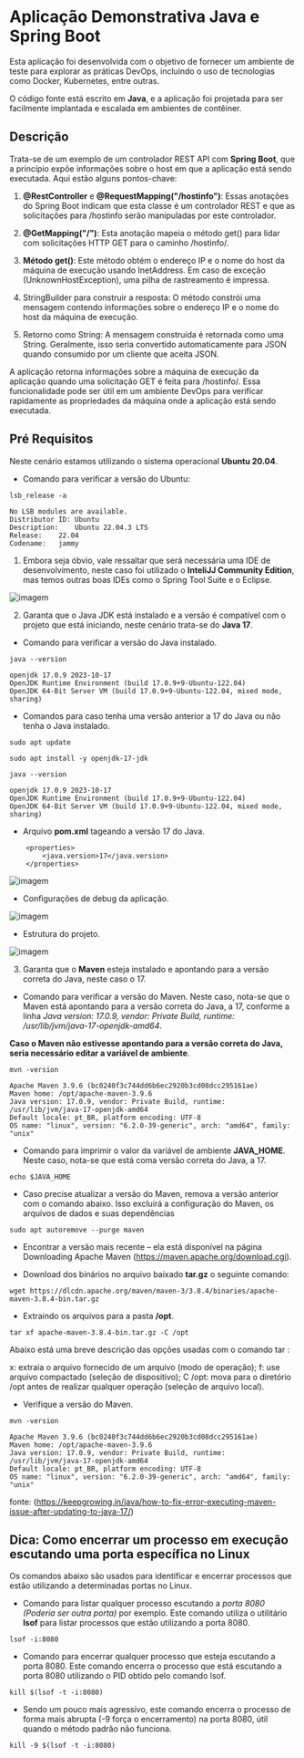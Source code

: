
# Aplicação Demonstrativa Java e Spring Boot 

Esta aplicação foi desenvolvida com o objetivo de fornecer um ambiente de teste para explorar as práticas DevOps, incluindo o uso de tecnologias como Docker, Kubernetes, entre outras. 

O código fonte está escrito em **Java**, e a aplicação foi projetada para ser facilmente implantada e escalada em ambientes de contêiner.

## Descrição

Trata-se de um exemplo de um controlador REST API com **Spring Boot**, que a princípio expõe informações sobre o host em que a aplicação está sendo executada. Aqui estão alguns pontos-chave:

1. **@RestController** e **@RequestMapping("/hostinfo")**: Essas anotações do Spring Boot indicam que esta classe é um controlador REST e que as solicitações para /hostinfo serão manipuladas por este controlador.

2. **@GetMapping("/")**: Esta anotação mapeia o método get() para lidar com solicitações HTTP GET para o caminho /hostinfo/.

3. **Método get()**: Este método obtém o endereço IP e o nome do host da máquina de execução usando InetAddress. Em caso de exceção (UnknownHostException), uma pilha de rastreamento é impressa.

4. StringBuilder para construir a resposta: O método constrói uma mensagem contendo informações sobre o endereço IP e o nome do host da máquina de execução.

5. Retorno como String: A mensagem construída é retornada como uma String. Geralmente, isso seria convertido automaticamente para JSON quando consumido por um cliente que aceita JSON.

A aplicação retorna informações sobre a máquina de execução da aplicação quando uma solicitação GET é feita para /hostinfo/. Essa funcionalidade pode ser útil em um ambiente DevOps para verificar rapidamente as propriedades da máquina onde a aplicação está sendo executada.

## Pré Requisitos

Neste cenário estamos utilizando o sistema operacional **Ubuntu 20.04**.

- Comando para verificar a versão do Ubuntu:

```hcl
lsb_release -a

No LSB modules are available.
Distributor ID:	Ubuntu
Description:	Ubuntu 22.04.3 LTS
Release:	22.04
Codename:	jammy
```

1. Embora seja óbvio, vale ressaltar que será necessária uma IDE de desenvolvimento, neste caso foi utilizado o **InteliJJ Community Edition**, mas temos outras boas IDEs como o Spring Tool Suite e o Eclipse.

![imagem](imagens/InteliJJ.png)

2. Garanta que o Java JDK está instalado e a versão é compatível com o projeto que está iniciando, neste cenário trata-se do **Java 17**.

- Comando para verificar a versão do Java instalado.

```hcl
java --version

openjdk 17.0.9 2023-10-17
OpenJDK Runtime Environment (build 17.0.9+9-Ubuntu-122.04)
OpenJDK 64-Bit Server VM (build 17.0.9+9-Ubuntu-122.04, mixed mode, sharing)

```

- Comandos para caso tenha uma versão anterior a 17 do Java ou não tenha o Java instalado.

```hcl
sudo apt update
```

```hcl
sudo apt install -y openjdk-17-jdk
```

```hcl
java --version

openjdk 17.0.9 2023-10-17
OpenJDK Runtime Environment (build 17.0.9+9-Ubuntu-122.04)
OpenJDK 64-Bit Server VM (build 17.0.9+9-Ubuntu-122.04, mixed mode, sharing)

```

- Arquivo **pom.xml** tageando a versão 17 do Java.

```hcl
	<properties>
		<java.version>17</java.version>
	</properties>
```

![imagem](imagens/pomxml.png)


- Configurações de debug da aplicação.

![imagem](imagens/debug-configurations.png)


- Estrutura do projeto.

![imagem](imagens/debug-configurations.png)


3. Garanta que o **Maven** esteja instalado e apontando para a versão correta do Java, neste caso o 17.

- Comando para verificar a versão do Maven. Neste caso, nota-se que o Maven está apontando para a versão correta do Java, a 17, conforme a linha *Java version: 17.0.9, vendor: Private Build, runtime: /usr/lib/jvm/java-17-openjdk-amd64*. 

**Caso o Maven não estivesse apontando para a versão correta do Java, seria necessário editar a variável de ambiente**.

```hcl
mvn -version

Apache Maven 3.9.6 (bc0240f3c744dd6b6ec2920b3cd08dcc295161ae)
Maven home: /opt/apache-maven-3.9.6
Java version: 17.0.9, vendor: Private Build, runtime: /usr/lib/jvm/java-17-openjdk-amd64
Default locale: pt_BR, platform encoding: UTF-8
OS name: "linux", version: "6.2.0-39-generic", arch: "amd64", family: "unix"
```

- Comando para imprimir o valor da variável de ambiente **JAVA_HOME**. Neste caso, nota-se que está coma versão correta do Java, a 17.

```hcl
echo $JAVA_HOME
```

- Caso precise atualizar a versão do Maven, remova a versão anterior com o comando abaixo. Isso excluirá a configuração do Maven, os arquivos de dados e suas dependências

```hcl
sudo apt autoremove --purge maven
```

- Encontrar a versão mais recente – ela está disponível na página Downloading Apache Maven (https://maven.apache.org/download.cgi).


- Download dos binários no arquivo baixado **tar.gz** o seguinte comando:

```hcl
wget https://dlcdn.apache.org/maven/maven-3/3.8.4/binaries/apache-maven-3.8.4-bin.tar.gz
```

- Extraindo os arquivos para a pasta **/opt**.

```hcl
tar xf apache-maven-3.8.4-bin.tar.gz -C /opt
```

Abaixo está uma breve descrição das opções usadas com o comando tar :

x: extraia o arquivo fornecido de um arquivo (modo de operação);
f: use arquivo compactado (seleção de dispositivo);
C /opt: mova para o diretório /opt antes de realizar qualquer operação (seleção de arquivo local).

- Verifique a versão do Maven.

```hcl
mvn -version

Apache Maven 3.9.6 (bc0240f3c744dd6b6ec2920b3cd08dcc295161ae)
Maven home: /opt/apache-maven-3.9.6
Java version: 17.0.9, vendor: Private Build, runtime: /usr/lib/jvm/java-17-openjdk-amd64
Default locale: pt_BR, platform encoding: UTF-8
OS name: "linux", version: "6.2.0-39-generic", arch: "amd64", family: "unix"
```

fonte: (https://keepgrowing.in/java/how-to-fix-error-executing-maven-issue-after-updating-to-java-17/)


## Dica: Como encerrar um processo em execução escutando uma porta específica no Linux

Os comandos abaixo são usados para identificar e encerrar processos que estão utilizando a determinadas portas no Linux.

- Comando para listar qualquer processo escutando a *porta 8080 (Poderia ser outra porta)* por exemplo. Este comando utiliza o utilitário **lsof** para listar processos que estão utilizando a porta 8080.

```hcl
lsof -i:8080
```

- Comando para encerrar qualquer processo que esteja escutando a porta 8080. Este comando encerra o processo que está escutando a porta 8080 utilizando o PID obtido pelo comando lsof.

```hcl
kill $(lsof -t -i:8080)
```

- Sendo um pouco mais agressivo, este comando encerra o processo de forma mais abrupta (-9 força o encerramento) na porta 8080, útil quando o método padrão não funciona.

```hcl
kill -9 $(lsof -t -i:8080)
```